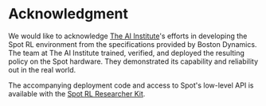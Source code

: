 # Acknowledgment

We would like to acknowledge [The AI Institute](https://theaiinstitute.com/)'s efforts in developing
the Spot RL environment from the specifications provided by Boston Dynamics.
The team at The AI Institute trained, verified, and deployed the resulting policy on the Spot hardware. 
They demonstrated its capability and reliability out in the real world.

The accompanying deployment code and access to Spot's low-level API is available with the [Spot RL 
Researcher Kit](https://bostondynamics.com/reinforcement-learning-researcher-kit/).
